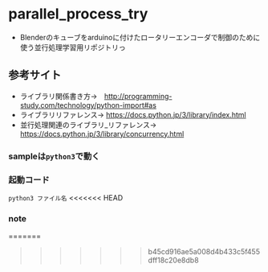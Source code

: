 # parallel_process_try
- Blenderのキューブをarduinoに付けたロータリーエンコーダで制御のために使う並行処理学習用リポジトリっ

## 参考サイト
  - ライブラリ関係書き方→　http://programming-study.com/technology/python-import#as
  - ライブラリリファレンス→ https://docs.python.jp/3/library/index.html
  - 並行処理関連のライブラリ_リファレンス→ https://docs.python.jp/3/library/concurrency.html

### sampleは`python3`で動く

### 起動コード
```python3 ファイル名```
<<<<<<< HEAD

### note
=======
>>>>>>> b45cd916ae5a008d4b433c5f455dff18c20e8db8
